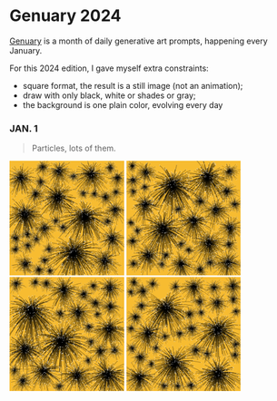 # Genuary 2024

[Genuary](genuary.art) is a month of daily generative art prompts, happening every January.

For this 2024 edition, I gave myself extra constraints: 
- square format, the result is a still image (not an animation);
- draw with only black, white or shades or gray;
- the background is one plain color, evolving every day

### JAN. 1
> Particles, lots of them.

<img src="./jan01-10/jan01/jan01_01.png" width="40%"/> <img src="./jan01-10/jan01/jan01_02.png" width="40%"/> <img src="./jan01-10/jan01/jan01_03.png" width="40%"/> <img src="./jan01-10/jan01/jan01_04.png" width="40%"/>